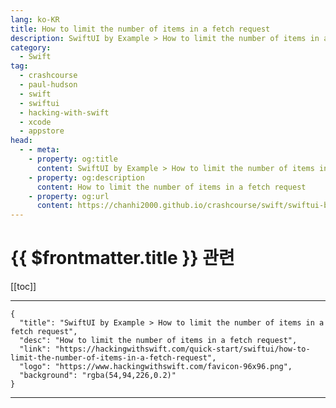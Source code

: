 ```yaml
---
lang: ko-KR
title: How to limit the number of items in a fetch request
description: SwiftUI by Example > How to limit the number of items in a fetch request
category:
  - Swift
tag: 
  - crashcourse
  - paul-hudson
  - swift
  - swiftui
  - hacking-with-swift
  - xcode
  - appstore
head:
  - - meta:
    - property: og:title
      content: SwiftUI by Example > How to limit the number of items in a fetch request
    - property: og:description
      content: How to limit the number of items in a fetch request
    - property: og:url
      content: https://chanhi2000.github.io/crashcourse/swift/swiftui-by-example/21-data/how-to-limit-the-number-of-items-in-a-fetch-request.html
---
```


# {{ $frontmatter.title }} 관련

[[toc]]

---

```component VPCard
{
  "title": "SwiftUI by Example > How to limit the number of items in a fetch request",
  "desc": "How to limit the number of items in a fetch request",
  "link": "https://hackingwithswift.com/quick-start/swiftui/how-to-limit-the-number-of-items-in-a-fetch-request",
  "logo": "https://www.hackingwithswift.com/favicon-96x96.png",
  "background": "rgba(54,94,226,0.2)"
}
```

---

<TagLinks />